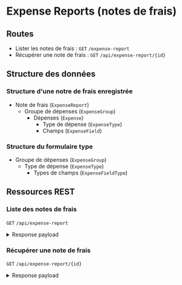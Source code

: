 # Expense Reports (notes de frais)

## Routes

- Lister les notes de frais : `GET` `/expense-report`
- Récupérer une note de frais : `GET` `/api/expense-report/{id}`


## Structure des données

### Structure d'une notre de frais enregistrée

- Note de frais (`ExpenseReport`)
    - Groupe de dépenses (`ExpenseGroup`)
        - Dépenses (`Expense`)
            - Type de dépense (`ExpenseType`)
            - Champs (`ExpenseField`)

### Structure du formulaire type

- Groupe de dépenses (`ExpenseGroup`)
    - Type de dépense (`ExpenseType`)
        - Types de champs (`ExpenseFieldType`)

## Ressources REST

### Liste des notes de frais

`GET` `/api/expense-report`


<details>
<summary>Response payload</summary>
   
```json
{
	"success": true,
	"expenseReports": [
		{
			"id": 27,
			"owner": 4896,
			"event": 6087,
			"status": "draft",
			"refundRequired": false,
			"createdAt": "2024-02-27 05:37:50",
			"updatedAt": "2024-02-27 13:47:51"
		},
		{
			"id": 28,
			"owner": 4896,
			"event": 5943,
			"status": "draft",
			"refundRequired": false,
			"createdAt": "2024-03-11 17:22:18",
			"updatedAt": "2024-03-11 17:22:18"
		}
	]
}
```
</details>

### Récupérer une note de frais

`GET` `/api/expense-report/{id}`


<details>
<summary>Response payload</summary>
   
```json
{
	"success": true,
	"expenseReport": {
		"id": 27,
		"status": "draft",
		"refundRequired": false,
		"user": 4896,
		"event": 6087,
		"createdAt": "2024-02-27 05:37:50",
		"updatedAt": "2024-02-27 13:47:51",
		"expenseGroups": {
			"transport": {
				"0": {
					"id": 104,
					"expenseType": {
						"id": 2,
						"name": "Véhicule personnel",
						"slug": "vehicule_personnel",
						"fieldTypes": [
							{
								"id": 1,
								"name": "Distance (en kilomètres)",
								"slug": "distance",
								"inputType": "numeric",
								"fieldTypeId": 1,
								"flags": []
							},
							{
								"id": 4,
								"name": "Péage",
								"slug": "peage",
								"inputType": "numeric",
								"fieldTypeId": 4,
								"flags": []
							},
							{
								"id": 3,
								"name": "Description",
								"slug": "description",
								"inputType": "text",
								"fieldTypeId": 3,
								"flags": []
							},
							{
								"id": 5,
								"name": "Nombre de voyageurs",
								"slug": "nombre_voyageurs",
								"inputType": "numeric",
								"fieldTypeId": 5,
								"flags": []
							}
						]
					},
					"fields": [
						{
							"id": 231,
							"justificationDocument": null,
							"value": "15",
							"expense": 104,
							"fieldType": 1,
							"inputType": "numeric",
							"createdAt": "2024-02-28 10:26:17",
							"updatedAt": "2024-02-28 10:26:17"
						},
						{
							"id": 232,
							"justificationDocument": null,
							"value": null,
							"expense": 104,
							"fieldType": 4,
							"inputType": "numeric",
							"createdAt": "2024-02-28 10:26:17",
							"updatedAt": "2024-02-28 10:26:17"
						},
						{
							"id": 233,
							"justificationDocument": null,
							"value": null,
							"expense": 104,
							"fieldType": 3,
							"inputType": "text",
							"createdAt": "2024-02-28 10:26:17",
							"updatedAt": "2024-02-28 10:26:17"
						},
						{
							"id": 234,
							"justificationDocument": null,
							"value": "2",
							"expense": 104,
							"fieldType": 5,
							"inputType": "numeric",
							"createdAt": "2024-02-28 10:26:17",
							"updatedAt": "2024-02-28 10:26:17"
						}
					]
				},
				"selectedType": "vehicule_personnel"
			},
			"hebergement": [
				{
					"id": 105,
					"expenseType": {
						"id": 3,
						"name": "Nuitée (demi-pension)",
						"slug": "nuitee",
						"fieldTypes": [
							{
								"id": 2,
								"name": "Prix (en Euros)",
								"slug": "prix",
								"inputType": "numeric",
								"fieldTypeId": 2,
								"flags": []
							},
							{
								"id": 3,
								"name": "Description",
								"slug": "description",
								"inputType": "text",
								"fieldTypeId": 3,
								"flags": []
							}
						]
					},
					"fields": [
						{
							"id": 235,
							"justificationDocument": null,
							"value": "15",
							"expense": 105,
							"fieldType": 2,
							"inputType": "numeric",
							"createdAt": "2024-02-28 10:26:17",
							"updatedAt": "2024-02-28 10:26:17"
						},
						{
							"id": 236,
							"justificationDocument": null,
							"value": null,
							"expense": 105,
							"fieldType": 3,
							"inputType": "text",
							"createdAt": "2024-02-28 10:26:17",
							"updatedAt": "2024-02-28 10:26:17"
						}
					]
				}
			],
			"autres": [
				{
					"id": 106,
					"expenseType": {
						"id": 4,
						"name": "Autre",
						"slug": "autre-depense",
						"fieldTypes": [
							{
								"id": 2,
								"name": "Prix (en Euros)",
								"slug": "prix",
								"inputType": "numeric",
								"fieldTypeId": 2,
								"flags": []
							},
							{
								"id": 3,
								"name": "Description",
								"slug": "description",
								"inputType": "text",
								"fieldTypeId": 3,
								"flags": []
							}
						]
					},
					"fields": [
						{
							"id": 237,
							"justificationDocument": null,
							"value": null,
							"expense": 106,
							"fieldType": 2,
							"inputType": "numeric",
							"createdAt": "2024-02-28 10:26:17",
							"updatedAt": "2024-02-28 10:26:17"
						},
						{
							"id": 238,
							"justificationDocument": null,
							"value": null,
							"expense": 106,
							"fieldType": 3,
							"inputType": "text",
							"createdAt": "2024-02-28 10:26:17",
							"updatedAt": "2024-02-28 10:26:17"
						}
					]
				}
			]
		}
	}
}
```
</details>